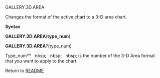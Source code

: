 GALLERY.3D.AREA

Changes the format of the active chart to a 3-D area chart.

**Syntax**

**GALLERY.3D.AREA**(**type\_num**)

**GALLERY.3D.AREA**?(type\_num)

Type\_num**&nbsp;&nbsp;&nbsp;nbsp;&nbsp;&nbsp;&nbsp;nbsp;&nbsp;&nbsp;&nbsp;nbsp;&nbsp;is the number of the 3-D Area format
that you want to apply to the chart.



Return to [README](README.md)

